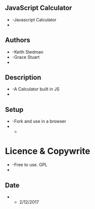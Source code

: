 ## JavaScript Calculator
+ -Javascript Calculator
+
## Authors
+ -Keith Stedman
+ -Grace Stuart
+
## Description
+ -A Calculator built in JS
+
## Setup
+ -Fork and use in a browser
+ -
# Licence & Copywrite
+ -Free to use. GPL
+
## Date
+ - 2/12/2017
